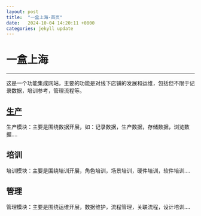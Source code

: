 ```yaml
---
layout: post
title:  "一盒上海-首页"
date:   2024-10-04 14:20:11 +0800
categories: jekyll update
---
```

# 一盒上海    

---

这是一个功能集成网站，主要的功能是对线下店铺的发展和运维，包括但不限于记录数据，培训参考，管理流程等。



## [生产](https://ccc-hu.github.io/sy-sc/)

生产模块：主要是围绕数据开展，如：记录数据，生产数据，存储数据，浏览数据....



## 培训

培训模块：主要是围绕培训开展，角色培训，场景培训，硬件培训，软件培训....



## 管理

管理模块：主要是围绕运维开展，数据维护，流程管理，关联流程，设计培训....


